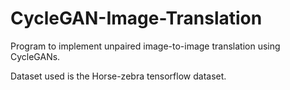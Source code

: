 # CycleGAN-Image-Translation

Program to implement unpaired image-to-image translation using CycleGANs.

Dataset used is the Horse-zebra tensorflow dataset.
